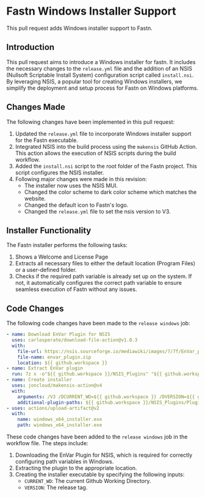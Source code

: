 # Fastn Windows Installer Support

This pull request adds Windows installer support to Fastn.

## Introduction

This pull request aims to introduce a Windows installer for fastn. It includes the necessary changes to the `release.yml` file and the addition of an NSIS (Nullsoft Scriptable Install System) configuration script called `install.nsi`. By leveraging NSIS, a popular tool for creating Windows installers, we simplify the deployment and setup process for Fastn on Windows platforms.

## Changes Made

The following changes have been implemented in this pull request:

1. Updated the `release.yml` file to incorporate Windows installer support for the Fastn executable.
2. Integrated NSIS into the build process using the `makensis` GitHub Action. This action allows the execution of NSIS scripts during the build workflow.
3. Added the `install.nsi` script to the root folder of the Fastn project. This script configures the NSIS installer.
4. Following major changes were made in this revision:
    - The installer now uses the NSIS MUI. 
    - Changed the color scheme to dark color scheme which matches the website. 
    - Changed the default icon to Fastn's logo.
    - Changed the `release.yml` file to set the nsis version to V3.

## Installer Functionality

The Fastn installer performs the following tasks:

1. Shows a Welcome and License Page
2. Extracts all necessary files to either the default location (Program Files) or a user-defined folder.
3. Checks if the required path variable is already set up on the system. If not, it automatically configures the correct path variable to ensure seamless execution of Fastn without any issues.

## Code Changes

The following code changes have been made to the `release windows` job:

```yaml
- name: Download EnVar Plugin for NSIS
  uses: carlosperate/download-file-action@v1.0.3
  with:
    file-url: https://nsis.sourceforge.io/mediawiki/images/7/7f/EnVar_plugin.zip
    file-name: envar_plugin.zip
    location: ${{ github.workspace }}
- name: Extract EnVar plugin
  run: 7z x -o"${{ github.workspace }}/NSIS_Plugins" "${{ github.workspace }}/envar_plugin.zip"
- name: Create installer
  uses: joncloud/makensis-action@v4
  with:
    arguments: /V3 /DCURRENT_WD=${{ github.workspace }} /DVERSION=${{ github.event.inputs.releaseTag }}
    additional-plugin-paths: ${{ github.workspace }}/NSIS_Plugins/Plugins
- uses: actions/upload-artifact@v2
  with:
    name: windows_x64_installer.exe
    path: windows_x64_installer.exe
```

These code changes have been added to the `release windows` job in the workflow file. The steps include:

1. Downloading the EnVar Plugin for NSIS, which is required for correctly configuring path variables in Windows.
2. Extracting the plugin to the appropriate location.
3. Creating the installer executable by specifying the following inputs:
   - `CURRENT_WD`: The current Github Working Directory.
   - `VERSION`: The release tag.